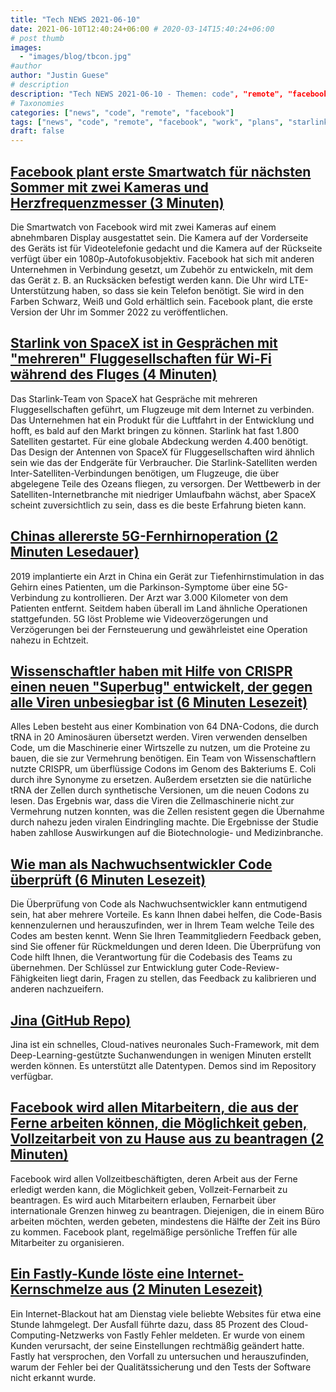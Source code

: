 ```yaml
---
title: "Tech NEWS 2021-06-10"
date: 2021-06-10T12:40:24+06:00 # 2020-03-14T15:40:24+06:00
# post thumb
images:
  - "images/blog/tbcon.jpg"
#author
author: "Justin Guese"
# description
description: "Tech NEWS 2021-06-10 - Themen: code", "remote", "facebook"
# Taxonomies
categories: ["news", "code", "remote", "facebook"]
tags: ["news", "code", "remote", "facebook", "work", "plans", "starlink"]
draft: false
---
```


## [Facebook plant erste Smartwatch für nächsten Sommer mit zwei Kameras und Herzfrequenzmesser (3 Minuten)](https://www.theverge.com/2021/6/9/22526266/facebook-smartwatch-two-cameras-heart-rate-monitor)

 Die Smartwatch von Facebook wird mit zwei Kameras auf einem abnehmbaren Display ausgestattet sein. Die Kamera auf der Vorderseite des Geräts ist für Videotelefonie gedacht und die Kamera auf der Rückseite verfügt über ein 1080p-Autofokusobjektiv. Facebook hat sich mit anderen Unternehmen in Verbindung gesetzt, um Zubehör zu entwickeln, mit dem das Gerät z. B. an Rucksäcken befestigt werden kann. Die Uhr wird LTE-Unterstützung haben, so dass sie kein Telefon benötigt. Sie wird in den Farben Schwarz, Weiß und Gold erhältlich sein. Facebook plant, die erste Version der Uhr im Sommer 2022 zu veröffentlichen.

## [Starlink von SpaceX ist in Gesprächen mit "mehreren" Fluggesellschaften für Wi-Fi während des Fluges (4 Minuten)](https://www.theverge.com/2021/6/9/22526601/elon-musk-spacex-starlink-internet-talks-commercial-airlines-in-flight-wifi)

 Das Starlink-Team von SpaceX hat Gespräche mit mehreren Fluggesellschaften geführt, um Flugzeuge mit dem Internet zu verbinden. Das Unternehmen hat ein Produkt für die Luftfahrt in der Entwicklung und hofft, es bald auf den Markt bringen zu können. Starlink hat fast 1.800 Satelliten gestartet. Für eine globale Abdeckung werden 4.400 benötigt. Das Design der Antennen von SpaceX für Fluggesellschaften wird ähnlich sein wie das der Endgeräte für Verbraucher. Die Starlink-Satelliten werden Inter-Satelliten-Verbindungen benötigen, um Flugzeuge, die über abgelegene Teile des Ozeans fliegen, zu versorgen. Der Wettbewerb in der Satelliten-Internetbranche mit niedriger Umlaufbahn wächst, aber SpaceX scheint zuversichtlich zu sein, dass es die beste Erfahrung bieten kann.

## [Chinas allererste 5G-Fernhirnoperation (2 Minuten Lesedauer)](https://interestingengineering.com/china-performs-countrys-first-ever-5g-remote-brain-surgery)

 2019 implantierte ein Arzt in China ein Gerät zur Tiefenhirnstimulation in das Gehirn eines Patienten, um die Parkinson-Symptome über eine 5G-Verbindung zu kontrollieren. Der Arzt war 3.000 Kilometer von dem Patienten entfernt. Seitdem haben überall im Land ähnliche Operationen stattgefunden. 5G löst Probleme wie Videoverzögerungen und Verzögerungen bei der Fernsteuerung und gewährleistet eine Operation nahezu in Echtzeit.

## [Wissenschaftler haben mit Hilfe von CRISPR einen neuen "Superbug" entwickelt, der gegen alle Viren unbesiegbar ist (6 Minuten Lesezeit)](https://singularityhub.com/2021/06/08/scientists-used-crispr-to-engineer-a-new-superbug-thats-invincible-to-all-viruses/)

 Alles Leben besteht aus einer Kombination von 64 DNA-Codons, die durch tRNA in 20 Aminosäuren übersetzt werden. Viren verwenden denselben Code, um die Maschinerie einer Wirtszelle zu nutzen, um die Proteine zu bauen, die sie zur Vermehrung benötigen. Ein Team von Wissenschaftlern nutzte CRISPR, um überflüssige Codons im Genom des Bakteriums E. Coli durch ihre Synonyme zu ersetzen. Außerdem ersetzten sie die natürliche tRNA der Zellen durch synthetische Versionen, um die neuen Codons zu lesen. Das Ergebnis war, dass die Viren die Zellmaschinerie nicht zur Vermehrung nutzen konnten, was die Zellen resistent gegen die Übernahme durch nahezu jeden viralen Eindringling machte. Die Ergebnisse der Studie haben zahllose Auswirkungen auf die Biotechnologie- und Medizinbranche.

## [Wie man als Nachwuchsentwickler Code überprüft (6 Minuten Lesezeit)](https://medium.com/pinterest-engineering/how-to-review-code-as-a-junior-developer-10ffb7846958)

 Die Überprüfung von Code als Nachwuchsentwickler kann entmutigend sein, hat aber mehrere Vorteile. Es kann Ihnen dabei helfen, die Code-Basis kennenzulernen und herauszufinden, wer in Ihrem Team welche Teile des Codes am besten kennt. Wenn Sie Ihren Teammitgliedern Feedback geben, sind Sie offener für Rückmeldungen und deren Ideen. Die Überprüfung von Code hilft Ihnen, die Verantwortung für die Codebasis des Teams zu übernehmen. Der Schlüssel zur Entwicklung guter Code-Review-Fähigkeiten liegt darin, Fragen zu stellen, das Feedback zu kalibrieren und anderen nachzueifern.

## [Jina (GitHub Repo)](https://github.com/jina-ai/jina/)

 Jina ist ein schnelles, Cloud-natives neuronales Such-Framework, mit dem Deep-Learning-gestützte Suchanwendungen in wenigen Minuten erstellt werden können. Es unterstützt alle Datentypen. Demos sind im Repository verfügbar.

## [Facebook wird allen Mitarbeitern, die aus der Ferne arbeiten können, die Möglichkeit geben, Vollzeitarbeit von zu Hause aus zu beantragen (2 Minuten)](https://www.cnbc.com/2021/06/09/facebook-will-let-all-employees-who-can-work-remotely-to-request-full-time-remote-work.html)

 Facebook wird allen Vollzeitbeschäftigten, deren Arbeit aus der Ferne erledigt werden kann, die Möglichkeit geben, Vollzeit-Fernarbeit zu beantragen. Es wird auch Mitarbeitern erlauben, Fernarbeit über internationale Grenzen hinweg zu beantragen. Diejenigen, die in einem Büro arbeiten möchten, werden gebeten, mindestens die Hälfte der Zeit ins Büro zu kommen. Facebook plant, regelmäßige persönliche Treffen für alle Mitarbeiter zu organisieren.

## [Ein Fastly-Kunde löste eine Internet-Kernschmelze aus (2 Minuten Lesezeit)](https://www.bbc.com/news/technology-57413224)

 Ein Internet-Blackout hat am Dienstag viele beliebte Websites für etwa eine Stunde lahmgelegt. Der Ausfall führte dazu, dass 85 Prozent des Cloud-Computing-Netzwerks von Fastly Fehler meldeten. Er wurde von einem Kunden verursacht, der seine Einstellungen rechtmäßig geändert hatte. Fastly hat versprochen, den Vorfall zu untersuchen und herauszufinden, warum der Fehler bei der Qualitätssicherung und den Tests der Software nicht erkannt wurde.

